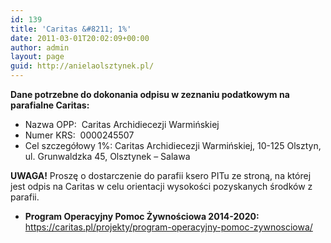 ```yaml
---
id: 139
title: 'Caritas &#8211; 1%'
date: 2011-03-01T20:02:09+00:00
author: admin
layout: page
guid: http://anielaolsztynek.pl/
---
```

**Dane potrzebne do dokonania odpisu w zeznaniu podatkowym na parafialne Caritas:**

  * Nazwa OPP:  Caritas Archidiecezji Warmińskiej
  * Numer KRS:  0000245507
  * Cel szczegółowy 1%: Caritas Archidiecezji Warmińskiej, 10-125 Olsztyn, ul. Grunwaldzka 45, Olsztynek &#8211; Salawa

**UWAGA!** Proszę o dostarczenie do parafii ksero PITu ze stroną, na której jest odpis na Caritas w celu orientacji wysokości pozyskanych środków z parafii.

  * **Program Operacyjny Pomoc Żywnościowa 2014-2020:** <https://caritas.pl/projekty/program-operacyjny-pomoc-zywnosciowa/>